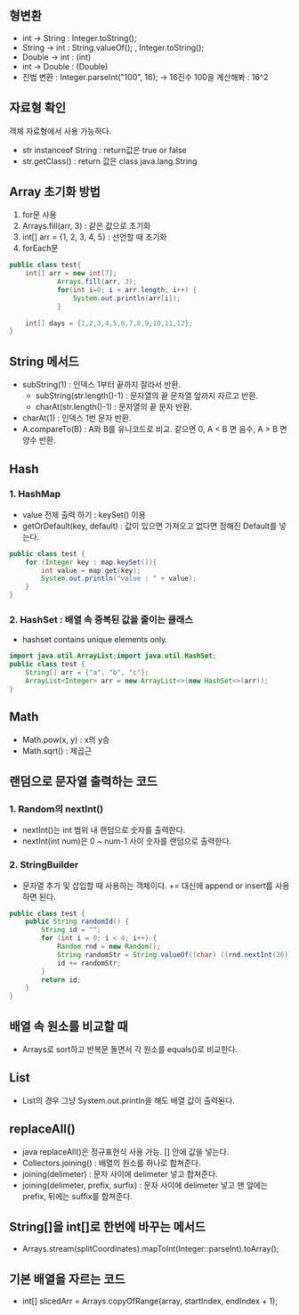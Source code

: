 ## 형변환
- int -> String : Integer.toString();
- String -> int : String.valueOf(); , Integer.toString();
- Double -> int : (int)
- int -> Double : (Double)
- 진법 변환 : Integer.parseInt("100", 16); -> 16진수 100을 계산해봐 : 16^2

## 자료형 확인
객체 자료형에서 사용 가능하다.
- str instanceof String : return값은 true or false
- str.getClass() : return 값은 class java.lang.String

## Array 초기화 방법
1. for문 사용
2. Arrays.fill(arr, 3) : 같은 값으로 초기화
3. int[] arr = {1, 2, 3, 4, 5} : 선언할 때 초기화
4. forEach문

```java
public class test{
    int[] arr = new int[7];
            Arrays.fill(arr, 3);
            for(int i=0; i < arr.length; i++) {
                System.out.println(arr[i]);
            }
    
    int[] days = {1,2,3,4,5,6,7,8,9,10,11,12};
}

```
## String 메서드
- subString(1) : 인덱스 1부터 끝까지 잘라서 반환.
    - subString(str.length()-1) : 문자열의 끝 문자열 앞까지 자르고 반환.
    - charAt(str.length()-1) : 문자열의 끝 문자 반환.
- charAt(1) : 인덱스 1번 문자 반환.
- A.compareTo(B) : A와 B를 유니코드로 비교. 같으면 0, A < B 면 음수, A > B 면 양수 반환.

## Hash
### 1. HashMap
- value 전체 출력 하기 : keySet() 이용
- getOrDefault(key, default) : 값이 있으면 가져오고 없다면 정해진 Default를 넣는다.
```java
public class test {
    for (Integer key : map.keySet()){
        int value = map.get(key);
        System.out.println("value : " + value);
    }
}
```

### 2. HashSet : 배열 속 중복된 값을 줄이는 클래스 
- hashset contains unique elements only.
```java
import java.util.ArrayList;import java.util.HashSet;
public class test {
    String[] arr = {"a", "b", "c"};
    ArrayList<Integer> arr = new ArrayList<>(new HashSet<>(arr));
}
```
## Math 
- Math.pow(x, y) : x의 y승
- Math.sqrt() : 제곱근

## 랜덤으로 문자열 출력하는 코드 
### 1. Random의 nextInt() 
- nextInt()는 int 범위 내 랜덤으로 숫자를 출력한다. 
- nextInt(int num)은 0 ~ num-1 사이 숫자를 랜덤으로 출력한다. 

### 2. StringBuilder 
- 문자열 추가 및 삽입할 때 사용하는 객체이다. += 대신에 append or insert를 사용하면 된다. 
```java
public class test {
    public String randomId() {
        String id = "";
        for (int i = 0; i < 4; i++) {
            Random rnd = new Random();
            String randomStr = String.valueOf((char) ((rnd.nextInt(26)) + 97));
            id += randomStr;
        }
        return id;
    }
}
```

## 배열 속 원소를 비교할 때 
- Arrays로 sort하고 반복문 돌면서 각 원소를 equals()로 비교한다. 

## List
- List의 경우 그냥 System.out.println을 해도 배열 값이 출력된다.

## replaceAll()
- java replaceAll()은 정규표현식 사용 가능. [] 안에 값을 넣는다. 
- Collectors.joining() : 배열의 원소를 하나로 합쳐준다. 
- joining(delimeter) : 문자 사이에 delimeter 넣고 합쳐준다.
- joining(delimeter, prefix, surfix) : 문자 사이에 delimeter 넣고 맨 앞에는 prefix, 뒤에는 suffix를 합쳐준다.

## String[]을 int[]로 한번에 바꾸는 메서드
- Arrays.stream(splitCoordinates).mapToInt(Integer::parseInt).toArray();

## 기본 배열을 자르는 코드 
- int[] slicedArr = Arrays.copyOfRange(array, startIndex, endIndex + 1); 